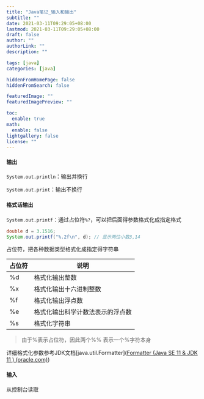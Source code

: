```yaml
---
title: "Java笔记_输入和输出"
subtitle: ""
date: 2021-03-11T09:29:05+08:00
lastmod: 2021-03-11T09:29:05+08:00
draft: false
author: ""
authorLink: ""
description: ""

tags: [java]
categories: [java]

hiddenFromHomePage: false
hiddenFromSearch: false

featuredImage: ""
featuredImagePreview: ""

toc:
  enable: true
math:
  enable: false
lightgallery: false
license: ""
---
```


<!--more-->

#### 输出

`System.out.println`：输出并换行

`System.out.print`：输出不换行

#### 格式话输出

`System.out.printf`：通过占位符`%?`，可以把后面得参数格式化成指定格式

```java
double d = 3.1516;
System.out.printf("%.2f\n", d); // 显示两位小数3,14
```

占位符，把各种数据类型格式化成指定得字符串

| 占位符 | 说明                             |
| ------ | -------------------------------- |
| %d     | 格式化输出整数                   |
| %x     | 格式化输出十六进制整数           |
| %f     | 格式化输出浮点数                 |
| %e     | 格式化输出科学计数法表示的浮点数 |
| %s     | 格式化字符串                     |

> 由于%表示占位符，因此两个%% 表示一个%字符本身

详细格式化参数参考JDK文档[java.util.Formatter]([Formatter (Java SE 11 & JDK 11 ) (oracle.com)](https://docs.oracle.com/en/java/javase/11/docs/api/java.base/java/util/Formatter.html#syntax))

#### 输入

从控制台读取